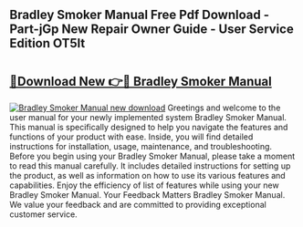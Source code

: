 ## Bradley Smoker Manual Free Pdf Download - Part-jGp New Repair Owner Guide - User Service Edition OT5lt

# <h2><a href="http://bc10556.oget.top/?id=Bradley+Smoker+Manual">🔗Download New 👉🔴 Bradley Smoker Manual</a></h2>

[![Bradley Smoker Manual new download](https://i.imgur.com/5g1atiW.png)](http://bc10556.oget.top/?id=Bradley+Smoker+Manual)
Greetings and welcome to the user manual for your newly implemented system Bradley Smoker Manual. This manual is specifically designed to help you navigate the features and functions of your product with ease. Inside, you will find detailed instructions for installation, usage, maintenance, and troubleshooting. Before you begin using your Bradley Smoker Manual, please take a moment to read this manual carefully. It includes detailed instructions for setting up the product, as well as information on how to use its various features and capabilities. Enjoy the efficiency of list of features while using your new Bradley Smoker Manual. Your Feedback Matters Bradley Smoker Manual. We value your feedback and are committed to providing exceptional customer service.
